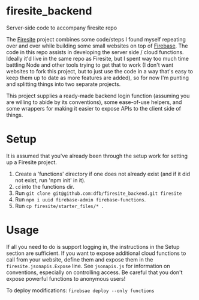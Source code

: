 # firesite_backend
Server-side code to accompany firesite repo

The [Firesite](https://github.com/dfb/firesite) project combines some code/steps I found myself repeating over and over while building some small websites on top of [Firebase](https://firebase.google.com/). The code in this repo assists in developing the server side / cloud functions. Ideally it'd live in the same repo as Firesite, but I spent way too much time battling Node and other tools trying to get that to work (I don't want websites to fork this project, but to just use the code in a way that's easy to keep them up to date as more features are added), so for now I'm punting and splitting things into two separate projects.

This project supplies a ready-made backend login function (assuming you are willing to abide by its conventions), some ease-of-use helpers, and some wrappers for making it easier to expose APIs to the client side of things.

# Setup
It is assumed that you've already been through the setup work for setting up a Firesite project.

1. Create a 'functions' directory if one does not already exist (and if it did not exist, run 'npm init' in it).
1. `cd` into the functions dir.
1. Run `git clone git@github.com:dfb/firesite_backend.git firesite`
1. Run `npm i uuid firebase-admin firebase-functions`.
1. Run `cp firesite/starter_files/* .`

# Usage
If all you need to do is support logging in, the instructions in the Setup section are sufficient. If you want to expose additional cloud functions to call from your website, define them and expose them in the `firesite.jsonapis.Expose` line. See `jsonapis.js` for information on conventions, especially on controlling access. Be careful that you don't expose powerful functions to anonymous users!

To deploy modifications: `firebsae deploy --only functions`


